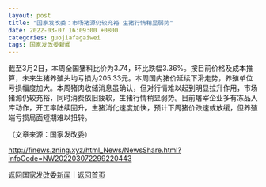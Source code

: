 ```yaml
---
layout: post
title: "国家发改委：市场猪源仍较充裕 生猪行情稍显弱势"
date: 2022-03-07 16:09:00 +0800
categories: guojiafagaiwei
tags: 国家发改委新闻
---
```

<p>截至3月2日，本周全国猪料比价为3.74，环比跌幅3.36%。按目前价格及成本推算，未来生猪养殖头均亏损为205.33元。本周国内猪价延续下滑走势，养殖单位亏损幅度加大。本周猪肉收储消息虽确认，但对行情难以起到明显拉升作用，市场猪源仍较充裕，同时消费依旧疲软，生猪行情稍显弱势。目前屠宰企业多有冻品入库动作，开工率陆续回升，生猪消化速度加快，预计下周猪价跌速或放缓，但养殖端亏损局面短期难以扭转。</p><p class="em_media">（文章来源：国家发改委）</p>

<http://finews.zning.xyz/html_News/NewsShare.html?infoCode=NW202203072299220443>

[返回国家发改委新闻](//finews.withounder.com/category/guojiafagaiwei.html)｜[返回首页](//finews.withounder.com/)